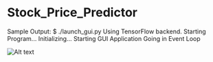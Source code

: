 # Stock_Price_Predictor

Sample Output:
$ ./launch_gui.py 
Using TensorFlow backend.
Starting Program...
Initializing...
Starting GUI Application
Going in Event Loop

![Alt text](https://github.com/rajatsachdeva/Stock_Price_Predictor/tree/master/screen_grabs/first.jpg?raw=true "Window Opens")
